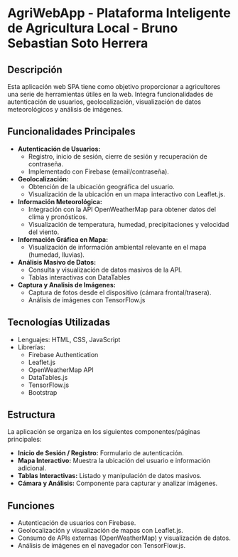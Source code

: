 # AgriWebApp - Plataforma Inteligente de Agricultura Local - Bruno Sebastian Soto Herrera

## Descripción 

Esta aplicación web SPA tiene como objetivo proporcionar a agricultores una serie de herramientas útiles en la web. 
Integra funcionalidades de autenticación de usuarios, geolocalización, visualización de datos meteorológicos y análisis de imágenes.

## Funcionalidades Principales

*   **Autenticación de Usuarios:**
    *   Registro, inicio de sesión, cierre de sesión y recuperación de contraseña.
    *   Implementado con Firebase (email/contraseña).
*   **Geolocalización:**
    *   Obtención de la ubicación geográfica del usuario.
    *   Visualización de la ubicación en un mapa interactivo con Leaflet.js.
*   **Información Meteorológica:**
    *   Integración con la API OpenWeatherMap para obtener datos del clima y pronósticos.
    *   Visualización de temperatura, humedad, precipitaciones y velocidad del viento.
*   **Información Gráfica en Mapa:**
    *   Visualización de información ambiental relevante en el mapa (humedad, lluvias).
*   **Análisis Masivo de Datos:**
    *   Consulta y visualización de datos masivos de la API.
    *   Tablas interactivas con DataTables
*   **Captura y Analisis de Imágenes:**
    *   Captura de fotos desde el dispositivo (cámara frontal/trasera).
    *   Análisis de imágenes con TensorFlow.js

## Tecnologías Utilizadas

*   Lenguajes: HTML, CSS, JavaScript 
*   Librerías:
    *   Firebase Authentication
    *   Leaflet.js 
    *   OpenWeatherMap API
    *   DataTables.js 
    *   TensorFlow.js 
    *  Bootstrap

## Estructura 

La aplicación se organiza en los siguientes componentes/páginas principales:

*   **Inicio de Sesión / Registro:** Formulario de autenticación.
*   **Mapa Interactivo:** Muestra la ubicación del usuario e información adicional.
*   **Tablas Interactivas:** Listado y manipulación de datos masivos.
*   **Cámara y Análisis:** Componente para capturar y analizar imágenes.


## Funciones

*   Autenticación de usuarios con Firebase.
*   Geolocalización y visualización de mapas con Leaflet.js.
*   Consumo de APIs externas (OpenWeatherMap) y visualización de datos.
*   Análisis de imágenes en el navegador con TensorFlow.js.

